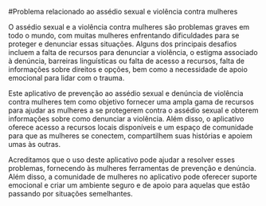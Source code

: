 #Problema relacionado ao assédio sexual e violência contra mulheres

O assédio sexual e a violência contra mulheres são problemas graves em todo o mundo, com muitas mulheres enfrentando dificuldades para se proteger e denunciar essas situações. Alguns dos principais desafios incluem a falta de recursos para denunciar a violência, o estigma associado à denúncia, barreiras linguísticas ou falta de acesso a recursos, falta de informações sobre direitos e opções, bem como a necessidade de apoio emocional para lidar com o trauma.

Este aplicativo de prevenção ao assédio sexual e denúncia de violência contra mulheres tem como objetivo fornecer uma ampla gama de recursos para ajudar as mulheres a se protegerem contra o assédio sexual e obterem informações sobre como denunciar a violência. Além disso, o aplicativo oferece acesso a recursos locais disponíveis e um espaço de comunidade para que as mulheres se conectem, compartilhem suas histórias e apoiem umas às outras.

Acreditamos que o uso deste aplicativo pode ajudar a resolver esses problemas, fornecendo às mulheres ferramentas de prevenção e denúncia. Além disso, a comunidade de mulheres no aplicativo pode oferecer suporte emocional e criar um ambiente seguro e de apoio para aquelas que estão passando por situações semelhantes.